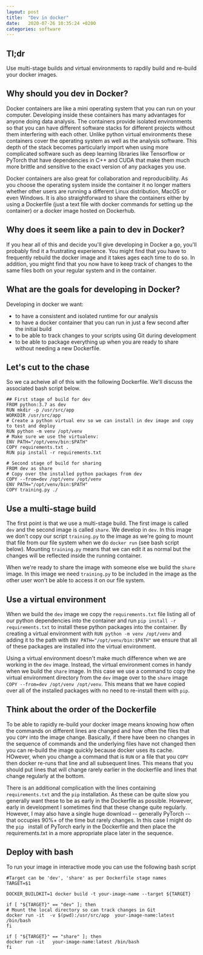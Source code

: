```yaml
---
layout: post
title:  "Dev in docker"
date:   2020-07-26 10:35:24 +0200
categories: software
---
```


## Tl;dr
Use multi-stage builds and virtual environments to rapdily build and re-build your docker images.

## Why should you dev in Docker?

Docker containers are like a mini operating system that you can run on your computer. Developing inside these containers has many advantages for anyone doing data analysis. The containers provide isolated environments so that you can have different software stacks for different projects without them interfering with each other. Unlike python virtual environments these containers cover the operating system as well as the analysis software. This depth of the stack becomes particularly import when using more complicated software such as deep learning libraries like Tensorflow or PyTorch that have dependencies in C++ and CUDA that make them much more brittle and sensitive to the exact version of any packages you use. 

Docker containers are also great for collaboration and reproducibility. As you choose the operating system inside the container it no longer matters whether other users are running a different Linux distribution, MacOS or even Windows. It is also straightforward to share the containers either by using a Dockerfile (just a text file with docker commands for setting up the container) or a docker image hosted on Dockerhub.  

## Why does it seem like a pain to dev in Docker?

If you hear all of this and decide you'll give developing in Docker a go, you'll probably find it a frustrating experience. You might find that you have to frequently rebuild the docker image and it takes ages each time to do so. In addition, you might find that you now have to keep track of changes to the same files both on your regular system and in the container.

## What are the goals for developing in Docker?

Developing in docker we want:
- to have a consistent and isolated runtime for our analysis
- to have a docker container that you can run in just a few second after the initial build
- to be able to track changes to your scripts using Git during development
- to be able to package everything up when you are ready to share without needing a new Dockerfile.

## Let's cut to the chase
So we ca acheive all of this with the following Dockerfile. We'll discuss the associated bash script below.
```
## First stage of build for dev
FROM python:3.7 as dev
RUN mkdir -p /usr/src/app
WORKDIR /usr/src/app
# Create a python virtual env so we can install in dev image and copy to test and deploy
RUN python -m venv /opt/venv
# Make sure we use the virtualenv:
ENV PATH="/opt/venv/bin:$PATH"
COPY requirements.txt .
RUN pip install -r requirements.txt

# Second stage of build for sharing
FROM dev as share
# Copy over the installed python packages from dev
COPY --from=dev /opt/venv /opt/venv
ENV PATH="/opt/venv/bin:$PATH"
COPY training.py ./
```

## Use a multi-stage build
The first point is that we use a multi-stage build. The first image is called ```dev``` and the second image is called ```share```. We develop in ```dev```. In this image we don't copy our script ```training.py``` to the image as we're going to mount that file from our file system when we do ```docker run``` (see bash script below). Mounting ```training.py``` means that we can edit it as normal but the changes will be reflected inside the running container.

When we're ready to share the image with someone else we build the ```share``` image. In this image we need ```training.py``` to be included in the image as the other user won't be able to access it on our file system.

## Use a virtual environment
When we build the ```dev``` image we copy the ```requirements.txt``` file listing all of our python dependencies into the container and run ```pip install -r requirements.txt``` to install these python packages into the container. By creating a virtual environment with ```RUN python -m venv /opt/venv``` and adding it to the path with ```ENV PATH="/opt/venv/bin:$PATH"``` we ensure that all of these packages are installed into the virtual environment.  

Using a virtual environment doesn't make much difference when we are working in the ```dev``` image. Instead, the virtual environment comes in handy when we build the ```share``` image. In this case we use a command to copy the virtual environment directory from the ```dev``` image over to the ```share``` image ```COPY --from=dev /opt/venv /opt/venv```.
This means that we have copied over all of the installed packages with no need to re-install them with ```pip```.

## Think about the order of the Dockerfile
To be able to rapidly re-build your docker image means knowing how often the commands on different lines are changed and how often the files that you ```COPY``` into the image change.  Basically, if there have been no changes in the sequence of commands and the underlying files have not changed then you can re-build the image quickly because docker uses its cache. HOwever, when you change a command that is ```RUN``` or a file that you ```COPY``` then docker re-runs that line and all subsequent lines. This means that you should put lines that will change rarely earlier in the dockerfile and lines that change regularly at the bottom.

There is an additional complication with the lines containing ```requirements.txt``` and the ```pip``` installation. As these can be quite slow you generally want these to be as early in the Dockerfile as possible. However, early in development I sometimes find that these change quite regularly. However, I may also have a single huge download -- generally PyTorch -- that occupies 90%+ of the time but rarely changes. In this case I might do the ```pip ``` install of PyTorch early in the Dockerfile and then place the requirements.txt in a more appropriate place later in the sequence.

## Deploy with bash
To run your image in interactive mode you can use the following bash script
```
#Target can be 'dev', 'share' as per Dockerfile stage names
TARGET=$1

DOCKER_BUILDKIT=1 docker build -t your-image-name --target ${TARGET}

if [ "${TARGET}" == "dev" ]; then
# Mount the local directory so can track changes in Git
docker run -it  -v $(pwd):/usr/src/app  your-image-name:latest /bin/bash
fi

if [ "${TARGET}" == "share" ]; then
docker run -it   your-image-name:latest /bin/bash
fi
```

